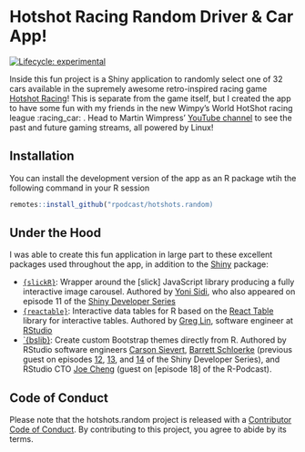 
<!-- README.md is generated from README.Rmd. Please edit that file -->

# Hotshot Racing Random Driver & Car App\!

<!-- badges: start -->

[![Lifecycle:
experimental](https://img.shields.io/badge/lifecycle-experimental-orange.svg)](https://www.tidyverse.org/lifecycle/#experimental)
<!-- badges: end -->

Inside this fun project is a Shiny application to randomly select one of
32 cars available in the supremely awesome retro-inspired racing game
[Hotshot
Racing](https://www.curve-digital.com/en-us/games/featured/49/hotshot-racing)\!
This is separate from the game itself, but I created the app to have
some fun with my friends in the new Wimpy’s World HotShot racing league
:racing\_car: . Head to Martin Wimpress’ [YouTube
channel](https://www.youtube.com/channel/UC6D0aBP5pnWTGhQAvEmhUNw) to
see the past and future gaming streams, all powered by Linux\!

## Installation

You can install the development version of the app as an R package wtih
the following command in your R session

``` r
remotes::install_github("rpodcast/hotshots.random)
```

## Under the Hood

I was able to create this fun application in large part to these
excellent packages used throughout the app, in addition to the
[Shiny](https://shiny.rstudio.com) package:

  - [`{slickR}`](https://yonicd.github.io/slickR/): Wrapper around the
    \[slick\] JavaScript library producing a fully interactive image
    carousel. Authored by [Yoni Sidi](https://twitter.com/yoniceedee),
    who also appeared on episode 11 of the [Shiny Developer
    Series](https://shinydevseries.com/post/episode-11-sidi/)
  - [`{reactable}`](https://glin.github.io/reactable/): Interactive data
    tables for R based on the [React
    Table](https://github.com/tannerlinsley/react-table) library for
    interactive tables. Authored by [Greg Lin](https://github.com/glin),
    software engineer at [RStudio](https://rstudio.com)
  - [\`{bslib}](https://rstudio.github.io/bslib/): Create custom
    Bootstrap themes directly from R. Authored by RStudio software
    engineers [Carson Sievert](https://twitter.com/cpsievert), [Barrett
    Schloerke](https://twitter.com/schloerke?lang=en) (previous guest on
    episodes [12](https://shinydevseries.com/post/episode-12-barrett1/),
    [13](https://shinydevseries.com/post/episode-13-barrett2/), and
    [14](https://shinydevseries.com/post/episode-14-barrett3/) of the
    Shiny Developer Series), and RStudio CTO [Joe
    Cheng](https://twitter.com/jcheng?lang=en) (guest on \[episode 18\]
    of the R-Podcast).

## Code of Conduct

Please note that the hotshots.random project is released with a
[Contributor Code of
Conduct](https://contributor-covenant.org/version/2/0/CODE_OF_CONDUCT.html).
By contributing to this project, you agree to abide by its terms.
